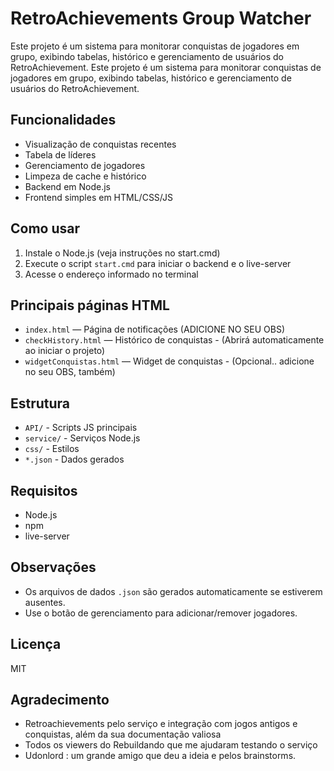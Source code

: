 # RetroAchievements Group Watcher

Este projeto é um sistema para monitorar conquistas de jogadores em grupo, exibindo tabelas, histórico e gerenciamento de usuários do RetroAchievement.
Este projeto é um sistema para monitorar conquistas de jogadores em grupo, exibindo tabelas, histórico e gerenciamento de usuários do RetroAchievement.

## Funcionalidades
- Visualização de conquistas recentes
- Tabela de líderes
- Gerenciamento de jogadores
- Limpeza de cache e histórico
- Backend em Node.js
- Frontend simples em HTML/CSS/JS

## Como usar
1. Instale o Node.js (veja instruções no start.cmd)
2. Execute o script `start.cmd` para iniciar o backend e o live-server
3. Acesse o endereço informado no terminal


## Principais páginas HTML
- `index.html` — Página de notificações (ADICIONE NO SEU OBS)
- `checkHistory.html` — Histórico de conquistas - (Abrirá automaticamente ao iniciar o projeto)
- `widgetConquistas.html` — Widget de conquistas - (Opcional.. adicione no seu OBS, também)

## Estrutura
- `API/` - Scripts JS principais
- `service/` - Serviços Node.js
- `css/` - Estilos
- `*.json` - Dados gerados

## Requisitos
- Node.js
- npm
- live-server

## Observações
- Os arquivos de dados `.json` são gerados automaticamente se estiverem ausentes.
- Use o botão de gerenciamento para adicionar/remover jogadores.

## Licença
MIT

## Agradecimento
- Retroachievements pelo serviço e integração com jogos antigos e conquistas, além da sua documentação valiosa
- Todos os viewers do Rebuildando que me ajudaram testando o serviço
- Udonlord : um grande amigo que deu a ideia e pelos brainstorms.
